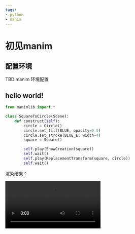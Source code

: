 ```yaml
---
tags:
- python
- manim
---
```


# 初见manim

## 配置环境
TBD:manim 环境配置
## hello world!

```python
from manimlib import *

class SquareToCircle(Scene):
    def construct(self):
        circle = Circle()
        circle.set_fill(BLUE, opacity=0.5)
        circle.set_stroke(BLUE_E, width=4)
        square = Square()

        self.play(ShowCreation(square))
        self.wait()
        self.play(ReplacementTransform(square, circle))
        self.wait()
```

渲染结果：

![type:video](./assets/SquareToCircle.mp4)